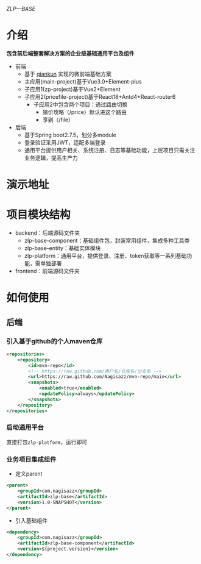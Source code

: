 *ZLP—BASE*
# 介绍
**包含前后端整套解决方案的企业级基础通用平台及组件**
- 前端
    - 基于 [qiankun](https://qiankun.umijs.org/zh) 实现的微前端基础方案
    - 主应用(main-project)基于Vue3.0+Element-plus
    - 子应用1(zp-project)基于Vue2+Element
    - 子应用2(pricefile-project)基于React18+Antd4+React-router6
        - 子应用2中包含两个项目：通过路由切换
            - 猜价攻略（/price）默认进这个路由
            - 享到（/file）
- 后端
    - 基于Spring boot2.7.5，划分多module
    - 登录验证采用JWT，适配多端登录
    - 通用平台提供用户相关、系统注册、日志等基础功能，上层项目只需关注业务逻辑，提高生产力
# 演示地址

# 项目模块结构
- backend：后端源码文件夹
    - zlp-base-component：基础组件包，封装常用组件，集成多种工具类
    - zlp-base-entity：基础实体模块
    - zlp-platform：通用平台，提供登录、注册、token获取等一系列基础功能，需单独部署
- frontend：前端源码文件夹

# 如何使用
## 后端
### 引入基于github的个人maven仓库
```xml
<repositories>
    <repository>
        <id>mvn-repo</id>
        <!-- https://raw.github.com/用户名/仓库名/分支名 -->
        <url>https://raw.github.com/Nagisazz/mvn-repo/main</url>
        <snapshots>
            <enabled>true</enabled>
            <updatePolicy>always</updatePolicy>
        </snapshots>
    </repository>
</repositories>
```
### 启动通用平台
直接打包`zlp-platform`，运行即可
### 业务项目集成组件
- 定义parent
```xml
<parent>
    <groupId>com.nagisazz</groupId>
    <artifactId>zlp-base</artifactId>
    <version>1.0-SNAPSHOT</version>
</parent>
```
- 引入基础组件
```xml
<dependency>
    <groupId>com.nagisazz</groupId>
    <artifactId>zlp-base-component</artifactId>
    <version>${project.version}</version>
</dependency>
```
